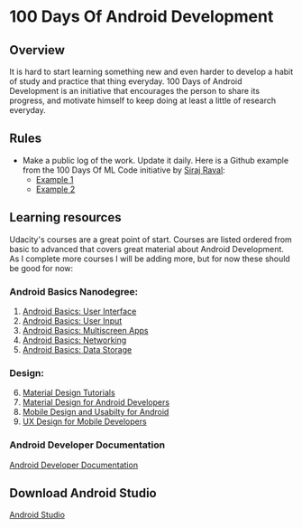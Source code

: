 # 100 Days Of Android Development

## Overview
It is hard to start learning something new and even harder to develop a habit of study and practice that thing everyday. 100 Days of Android Development is an initiative that encourages the person to share its progress, and motivate himself to keep doing at least a little of research everyday. 
 
## Rules
* Make a public log of the work. Update it daily. Here is a Github example from the 100 Days Of ML Code initiative by [Siraj Raval](https://gist.github.com/llSourcell):
  - [Example 1](https://gist.github.com/llSourcell/43194e486a92532bc343f7837b178eda)
  - [Example 2](https://github.com/LordSomen/100DaysOfML/blob/master/Log.md)

## Learning resources
Udacity's courses are a great point of start. Courses are listed ordered from basic to advanced that covers great material about Android Development. As I complete more courses I will be adding more, but for now these should be good for now:

### Android Basics Nanodegree:
1. [Android Basics: User Interface](https://www.udacity.com/course/android-basics-user-interface--ud834)
2. [Android Basics: User Input](https://www.udacity.com/course/android-basics-user-input--ud836)
3. [Android Basics: Multiscreen Apps](https://www.udacity.com/course/android-basics-multiscreen-apps--ud839)
4. [Android Basics: Networking](https://www.udacity.com/course/android-basics-networking--ud843)
5. [Android Basics: Data Storage](https://www.udacity.com/course/android-basics-data-storage--ud845)

### Design:
6. [Material Design Tutorials](https://material.io/collections/developer-tutorials/#)
7. [Material Design for Android Developers](https://www.udacity.com/course/material-design-for-android-developers--ud862)
8. [Mobile Design and Usabilty for Android](https://www.udacity.com/course/mobile-design-and-usability-for-android--ud358)
9. [UX Design for Mobile Developers](https://www.udacity.com/course/ux-design-for-mobile-developers--ud849)

### Android Developer Documentation
[Android Developer Documentation](https://developer.android.com/docs/)

## Download Android Studio
[Android Studio](https://developer.android.com/studio/)
